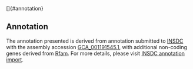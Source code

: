 []{#annotation}

Annotation
----------

The annotation presented is derived from annotation submitted to
[INSDC](http://www.insdc.org) with the assembly accession
[GCA\_001191545.1](http://www.ebi.ac.uk/ena/data/view/GCA_001191545.1),
with additional non-coding genes derived from
[Rfam](http://rfam.xfam.org/). For more details, please visit [INSDC
annotation
import](http://ensemblgenomes.org/info/data/insdc_annotation).
